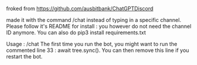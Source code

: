 froked from https://github.com/ausbitbank/ChatGPTDiscord

made it with the command /chat instead of typing in a specific channel. Please follow it's README for install : you however do not need the channel ID anymore. You can also do pip3 install requirements.txt

Usage : /chat <query>
The first time you run the bot, you might want to run the commented line 33 : await tree.sync(). You can then remove this line if you restart the bot.
